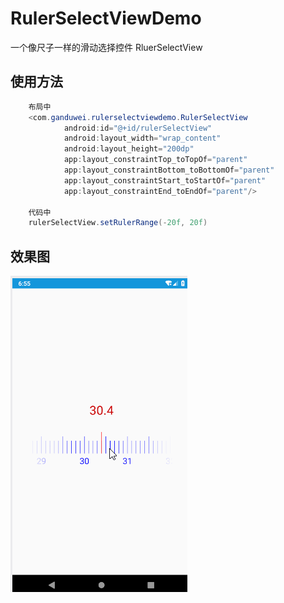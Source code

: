# RulerSelectViewDemo
一个像尺子一样的滑动选择控件 RluerSelectView
## 使用方法
```java
    布局中
    <com.ganduwei.rulerselectviewdemo.RulerSelectView
            android:id="@+id/rulerSelectView"
            android:layout_width="wrap_content"
            android:layout_height="200dp"
            app:layout_constraintTop_toTopOf="parent"
            app:layout_constraintBottom_toBottomOf="parent"
            app:layout_constraintStart_toStartOf="parent"
            app:layout_constraintEnd_toEndOf="parent"/>
            
    代码中
    rulerSelectView.setRulerRange(-20f, 20f)
```
## 效果图
![这里随便写文字](https://github.com/ganduwei/RulerSelectViewDemo/blob/master/ruler14154.gif)
